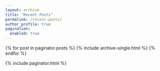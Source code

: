 ```yaml
---
layout: archive
title: "Recent Posts"
permalink: /recent-posts/
author_profile: true
pagination:
  enabled: true
---
```


{% for post in paginator.posts %}
  {% include archive-single.html %}
{% endfor %}

{% include paginator.html %}
